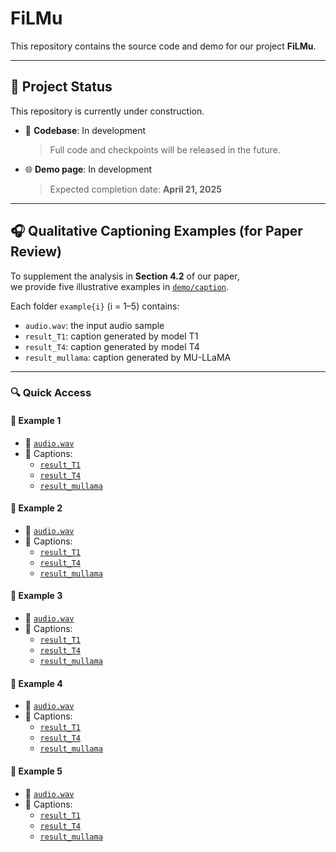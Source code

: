 # FiLMu

This repository contains the source code and demo for our project **FiLMu**.

---

## 🚧 Project Status

This repository is currently under construction.  
- 🧱 **Codebase**: In development  
  > Full code and checkpoints will be released in the future.
- 🌐 **Demo page**: In development  
  > Expected completion date: **April 21, 2025**

---

## 🎧 Qualitative Captioning Examples (for Paper Review)

To supplement the analysis in **Section 4.2** of our paper,  
we provide five illustrative examples in [`demo/caption`](./demo/caption).

Each folder `example{i}` (i = 1–5) contains:
- `audio.wav`: the input audio sample
- `result_T1`: caption generated by model T1
- `result_T4`: caption generated by model T4
- `result_mullama`: caption generated by MU-LLaMA

---

### 🔍 Quick Access

#### 📂 Example 1
- 🎵 [`audio.wav`](./demo/caption/example1/audio.wav)  
- 📄 Captions:  
  - [`result_T1`](./demo/caption/example1/result_T1)  
  - [`result_T4`](./demo/caption/example1/result_T4)  
  - [`result_mullama`](./demo/caption/example1/result_mullama)

#### 📂 Example 2
- 🎵 [`audio.wav`](./demo/caption/example2/audio.wav)  
- 📄 Captions:  
  - [`result_T1`](./demo/caption/example2/result_T1)  
  - [`result_T4`](./demo/caption/example2/result_T4)  
  - [`result_mullama`](./demo/caption/example2/result_mullama)

#### 📂 Example 3
- 🎵 [`audio.wav`](./demo/caption/example3/audio.wav)  
- 📄 Captions:  
  - [`result_T1`](./demo/caption/example3/result_T1)  
  - [`result_T4`](./demo/caption/example3/result_T4)  
  - [`result_mullama`](./demo/caption/example3/result_mullama)

#### 📂 Example 4
- 🎵 [`audio.wav`](./demo/caption/example4/audio.wav)  
- 📄 Captions:  
  - [`result_T1`](./demo/caption/example4/result_T1)  
  - [`result_T4`](./demo/caption/example4/result_T4)  
  - [`result_mullama`](./demo/caption/example4/result_mullama)

#### 📂 Example 5
- 🎵 [`audio.wav`](./demo/caption/example5/audio.wav)  
- 📄 Captions:  
  - [`result_T1`](./demo/caption/example5/result_T1)  
  - [`result_T4`](./demo/caption/example5/result_T4)  
  - [`result_mullama`](./demo/caption/example5/result_mullama)